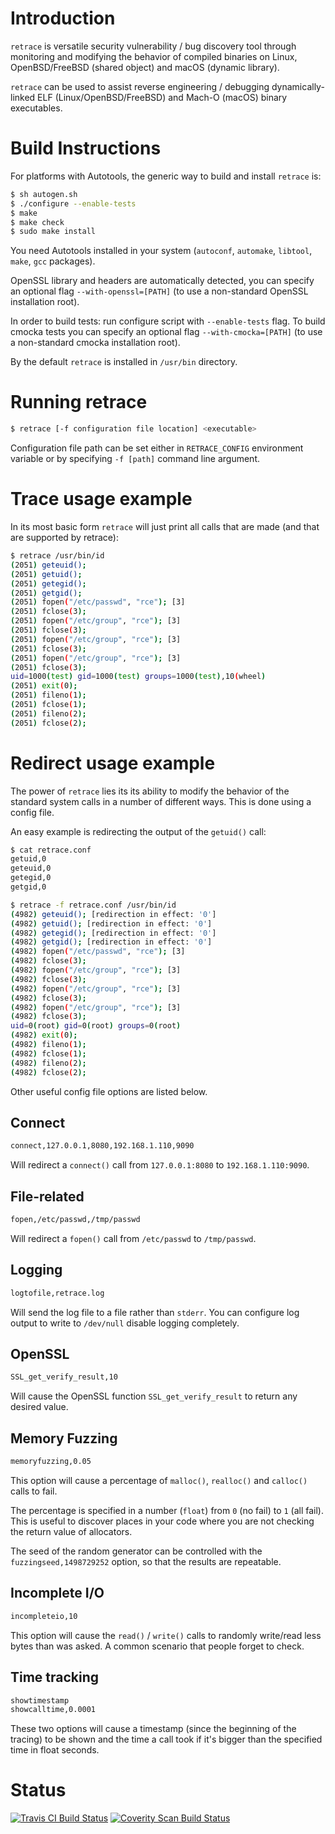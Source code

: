 # Introduction

`retrace` is versatile security vulnerability / bug discovery tool
through monitoring and modifying the behavior of compiled binaries on
Linux, OpenBSD/FreeBSD (shared object) and macOS (dynamic library).

`retrace` can be used to assist reverse engineering / debugging
dynamically-linked ELF (Linux/OpenBSD/FreeBSD) and Mach-O (macOS) binary
executables.

# Build Instructions

For platforms with Autotools, the generic way to build and install
`retrace` is:

``` sh
$ sh autogen.sh
$ ./configure --enable-tests
$ make
$ make check
$ sudo make install
```

You need Autotools installed in your system (`autoconf`, `automake`,
`libtool`, `make`, `gcc` packages).

OpenSSL library and headers are automatically detected, you can specify
an optional flag `--with-openssl=[PATH]` (to use a non-standard OpenSSL
installation root).

In order to build tests: run configure script with `--enable-tests`
flag.  To build cmocka tests you can specify an optional flag
`--with-cmocka=[PATH]` (to use a non-standard cmocka installation root).


By the default `retrace` is installed in `/usr/bin` directory.

# Running retrace

``` sh
$ retrace [-f configuration file location] <executable>
```

Configuration file path can be set either in `RETRACE_CONFIG`
environment variable or by specifying `-f [path]` command line argument.


# Trace usage example

In its most basic form `retrace` will just print all calls that are made
(and that are supported by retrace):

``` sh
$ retrace /usr/bin/id
(2051) geteuid();
(2051) getuid();
(2051) getegid();
(2051) getgid();
(2051) fopen("/etc/passwd", "rce"); [3]
(2051) fclose(3);
(2051) fopen("/etc/group", "rce"); [3]
(2051) fclose(3);
(2051) fopen("/etc/group", "rce"); [3]
(2051) fclose(3);
(2051) fopen("/etc/group", "rce"); [3]
(2051) fclose(3);
uid=1000(test) gid=1000(test) groups=1000(test),10(wheel)
(2051) exit(0);
(2051) fileno(1);
(2051) fclose(1);
(2051) fileno(2);
(2051) fclose(2);
```

# Redirect usage example

The power of `retrace` lies its its ability to modify the behavior of
the standard system calls in a number of different ways.
This is done using a config file.

An easy example is redirecting the output of the `getuid()` call:

``` sh
$ cat retrace.conf
getuid,0
geteuid,0
getegid,0
getgid,0

$ retrace -f retrace.conf /usr/bin/id
(4982) geteuid(); [redirection in effect: '0']
(4982) getuid(); [redirection in effect: '0']
(4982) getegid(); [redirection in effect: '0']
(4982) getgid(); [redirection in effect: '0']
(4982) fopen("/etc/passwd", "rce"); [3]
(4982) fclose(3);
(4982) fopen("/etc/group", "rce"); [3]
(4982) fclose(3);
(4982) fopen("/etc/group", "rce"); [3]
(4982) fclose(3);
(4982) fopen("/etc/group", "rce"); [3]
(4982) fclose(3);
uid=0(root) gid=0(root) groups=0(root)
(4982) exit(0);
(4982) fileno(1);
(4982) fclose(1);
(4982) fileno(2);
(4982) fclose(2);
```

Other useful config file options are listed below.

## Connect

``` sh
connect,127.0.0.1,8080,192.168.1.110,9090
```

Will redirect a `connect()` call from `127.0.0.1:8080` to
`192.168.1.110:9090`.

## File-related

``` sh
fopen,/etc/passwd,/tmp/passwd
```

Will redirect a `fopen()` call from `/etc/passwd` to `/tmp/passwd`.

## Logging

``` sh
logtofile,retrace.log
```

Will send the log file to a file rather than `stderr`. You can configure
log output to write to `/dev/null` disable logging completely.

## OpenSSL

``` sh
SSL_get_verify_result,10
```

Will cause the OpenSSL function `SSL_get_verify_result` to return any
desired value.

## Memory Fuzzing

``` sh
memoryfuzzing,0.05
```

This option will cause a percentage of `malloc()`, `realloc()` and
`calloc()` calls to fail.

The percentage is specified in a number (`float`) from `0` (no fail) to
`1` (all fail). This is useful to discover places in your code where you
are not checking the return value of allocators.

The seed of the random generator can be controlled with the
`fuzzingseed,1498729252` option, so that the results are repeatable.

## Incomplete I/O

``` sh
incompleteio,10
```

This option will cause the `read()` / `write()` calls to randomly
write/read less bytes than was asked. A common scenario that people
forget to check.

## Time tracking

``` sh
showtimestamp
showcalltime,0.0001
```

These two options will cause a timestamp (since the beginning of the
tracing) to be shown and the time a call took if it's bigger than
the specified time in float seconds.


# Status

[![Travis CI Build Status](https://travis-ci.org/riboseinc/retrace.svg?branch=master)](https://travis-ci.org/riboseinc/retrace)
[![Coverity Scan Build Status](https://img.shields.io/coverity/scan/12840.svg)](https://scan.coverity.com/projects/riboseinc-retrace)


